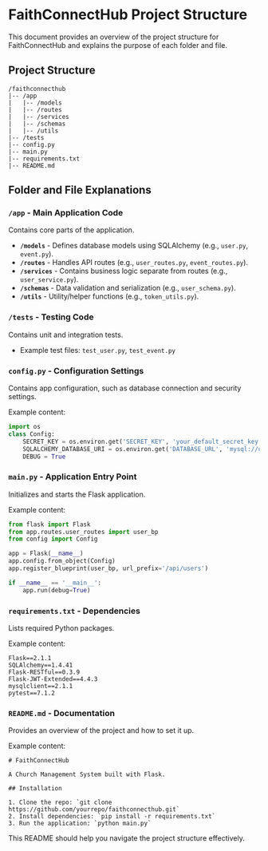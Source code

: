 # FaithConnectHub Project Structure

This document provides an overview of the project structure for FaithConnectHub and explains the purpose of each folder and file.

## Project Structure

```
/faithconnecthub
|-- /app
|   |-- /models
|   |-- /routes
|   |-- /services
|   |-- /schemas
|   |-- /utils
|-- /tests
|-- config.py
|-- main.py
|-- requirements.txt
|-- README.md
```

## Folder and File Explanations

### `/app` - Main Application Code
Contains core parts of the application.

- **`/models`** - Defines database models using SQLAlchemy (e.g., `user.py`, `event.py`).
- **`/routes`** - Handles API routes (e.g., `user_routes.py`, `event_routes.py`).
- **`/services`** - Contains business logic separate from routes (e.g., `user_service.py`).
- **`/schemas`** - Data validation and serialization (e.g., `user_schema.py`).
- **`/utils`** - Utility/helper functions (e.g., `token_utils.py`).

### `/tests` - Testing Code
Contains unit and integration tests.

- Example test files: `test_user.py`, `test_event.py`

### `config.py` - Configuration Settings
Contains app configuration, such as database connection and security settings.

Example content:
```python
import os
class Config:
    SECRET_KEY = os.environ.get('SECRET_KEY', 'your_default_secret_key')
    SQLALCHEMY_DATABASE_URI = os.environ.get('DATABASE_URL', 'mysql://user:password@localhost/faithconnecthub')
    DEBUG = True
```

### `main.py` - Application Entry Point
Initializes and starts the Flask application.

Example content:
```python
from flask import Flask
from app.routes.user_routes import user_bp
from config import Config

app = Flask(__name__)
app.config.from_object(Config)
app.register_blueprint(user_bp, url_prefix='/api/users')

if __name__ == '__main__':
    app.run(debug=True)
```

### `requirements.txt` - Dependencies
Lists required Python packages.

Example content:
```
Flask==2.1.1
SQLAlchemy==1.4.41
Flask-RESTful==0.3.9
Flask-JWT-Extended==4.4.3
mysqlclient==2.1.1
pytest==7.1.2
```

### `README.md` - Documentation
Provides an overview of the project and how to set it up.

Example content:
```
# FaithConnectHub

A Church Management System built with Flask.

## Installation

1. Clone the repo: `git clone https://github.com/yourrepo/faithconnecthub.git`
2. Install dependencies: `pip install -r requirements.txt`
3. Run the application: `python main.py`
```

This README should help you navigate the project structure effectively.

